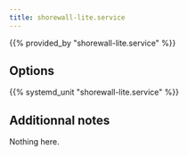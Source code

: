 ```yaml
---
title: shorewall-lite.service
---
```


{{% provided_by "shorewall-lite.service" %}}

## Options

{{% systemd_unit "shorewall-lite.service" %}}

## Additionnal notes

Nothing here.